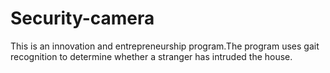 # Security-camera
This is an innovation and entrepreneurship program.The program uses gait recognition to determine whether a stranger has intruded the house.
